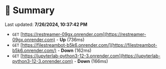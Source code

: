 # 📖 Summary
Last updated: **7/26/2024, 10:37:42 PM**

- `GET` [https://restreamer-09gx.onrender.com](https://restreamer-09gx.onrender.com) - **Up** (736ms)
- `GET` [https://filestreambot-b5k6.onrender.com/](https://filestreambot-b5k6.onrender.com/) - **Down** (162ms)
- `GET` [https://jupyterlab-python3-12-3.onrender.com](https://jupyterlab-python3-12-3.onrender.com) - **Down** (166ms)
